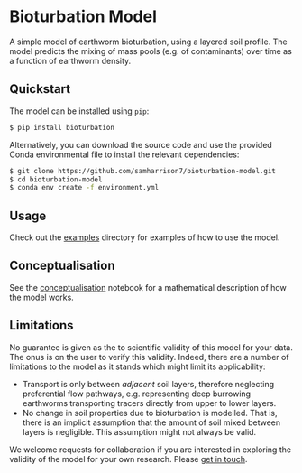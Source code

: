 # Bioturbation Model

A simple model of earthworm bioturbation, using a layered soil profile. The model predicts the mixing of mass pools (e.g. of contaminants) over time as a function of earthworm density.

## Quickstart

The model can be installed using `pip`:

```bash
$ pip install bioturbation
```

Alternatively, you can download the source code and use the provided Conda environmental file to install the relevant dependencies:

```bash
$ git clone https://github.com/samharrison7/bioturbation-model.git
$ cd bioturbation-model
$ conda env create -f environment.yml
```

## Usage

Check out the [examples](./examples/) directory for examples of how to use the model.

## Conceptualisation

See the [conceptualisation](./examples/conceptualisation.ipynb) notebook for a mathematical description of how the model works.

## Limitations

No guarantee is given as the to scientific validity of this model for your data. The onus is on the user to verify this validity. Indeed, there are a number of limitations to the model as it stands which might limit its applicability:
* Transport is only between *adjacent* soil layers, therefore neglecting preferential flow pathways, e.g. representing deep burrowing earthworms transporting tracers directly from upper to lower layers.
* No change in soil properties due to bioturbation is modelled. That is, there is an implicit assumption that the amount of soil mixed between layers is negligible. This assumption might not always be valid.

We welcome requests for collaboration if you are interested in exploring the validity of the model for your own research. Please [get in touch](mailto:sharrison@ceh.ac.uk).